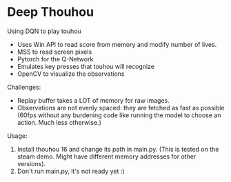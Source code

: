 # Deep Thouhou
Using DQN to play touhou

* Uses Win API to read score from memory and modify number of lives.
* MSS to read screen pixels
* Pytorch for the Q-Network
* Emulates key presses that touhou will recognize
* OpenCV to visualize the observations

Challenges:
* Replay buffer takes a LOT of memory for raw images.
* Observations are not evenly spaced: they are fetched as fast as possible (60fps without any burdening code like running the model to choose an action. Much less otherwise.)

Usage:
1) Install thouhou 16 and change its path in main.py. (This is tested on the steam demo. Might have different memory addresses for other versions).
2) Don't run main.py, it's not ready yet :)
